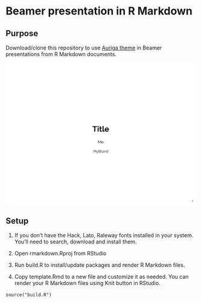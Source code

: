 Beamer presentation in R Markdown
================

## Purpose

Download/clone this repository to use [Auriga
theme](https://github.com/anishathalye/auriga) in Beamer presentations
from R Markdown documents.

![First page of template.pdf](example.png)

## Setup

1.  If you don’t have the Hack, Lato, Raleway fonts installed in your
    system. You’ll need to search, download and install them.

2.  Open rmarkdown.Rproj from RStudio

3.  Run build.R to install/update packages and render R Markdown files.

4.  Copy template.Rmd to a new file and customize it as needed. You can
    render your R Markdown files using Knit button in RStudio.

<!-- end list -->

    source("build.R")
